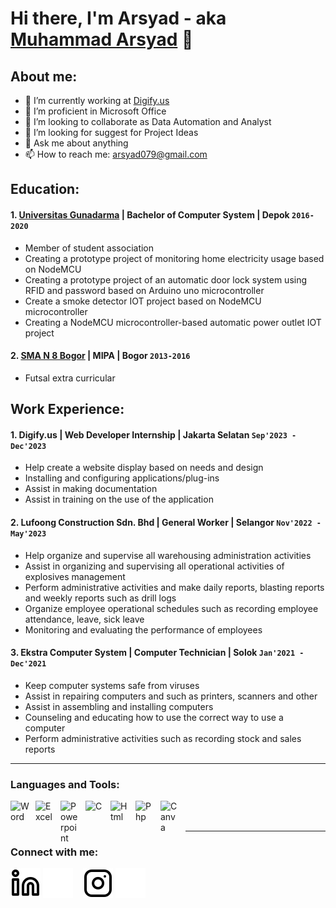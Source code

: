 # Hi there, I'm Arsyad - aka [Muhammad Arsyad](https://www.youtube.com/channel/UC22xix7qvwpYWnSQ5QEYtAQ) 👋
## About me:
- 🔭 I’m currently working at [Digify.us](https://www.digify.us/)
- 🌱 I’m proficient in Microsoft Office
- 👯 I’m looking to collaborate as Data Automation and Analyst
- 🤔 I’m looking for suggest for Project Ideas
- 💬 Ask me about anything
- 📫 How to reach me: arsyad079@gmail.com

## Education:

#### 1. [Universitas Gunadarma](https://gunadarma.ac.id/) | Bachelor of Computer System | Depok `2016-2020`
   - Member of student association
   - Creating a prototype project of monitoring home electricity usage based on NodeMCU
   - Creating a prototype project of an automatic door lock system using RFID and password based on Arduino uno microcontroller
   - Create a smoke detector IOT project based on NodeMCU microcontroller
   - Creating a NodeMCU microcontroller-based automatic power outlet IOT project
 #### 2. [SMA N 8 Bogor](https://www.sman8kotabogor.sch.id/) | MIPA | Bogor `2013-2016`
   - Futsal extra curricular

## Work Experience:
#### 1. Digify.us | Web Developer Internship | Jakarta Selatan `Sep'2023 - Dec'2023`
   - Help create a website display based on needs and design
   - Installing and configuring applications/plug-ins
   - Assist in making documentation
   - Assist in training on the use of the application
#### 2. Lufoong Construction Sdn. Bhd | General Worker | Selangor `Nov'2022 - May'2023`
   - Help organize and supervise all warehousing administration activities
   - Assist in organizing and supervising all operational activities of explosives management
   - Perform administrative activities and make daily reports, blasting reports and weekly reports such as drill logs
   - Organize employee operational schedules such as recording employee attendance, leave, sick leave
   - Monitoring and evaluating the performance of employees
#### 3. Ekstra Computer System | Computer Technician | Solok `Jan'2021 - Dec'2021`
   - Keep computer systems safe from viruses
   - Assist in repairing computers and such as printers, scanners and other
   - Assist in assembling and installing computers
   - Counseling and educating how to use the correct way to use a computer
   - Perform administrative activities such as recording stock and sales reports
---

### Languages and Tools:

[<img align="left" alt="Word" width="30px" src="https://cdn.worldvectorlogo.com/logos/word-1.svg" style="padding-right:10px;" />][webdev]
[<img align="left" alt="Excel" width="30px" src="https://cdn.worldvectorlogo.com/logos/excel-4.svg" style="padding-right:10px;" />][webdev]
[<img align="left" alt="Powerpoint" width="30px" src="https://cdn.worldvectorlogo.com/logos/powerpoint-2.svg" style="padding-right:10px;" />][webdev]
[<img align="left" alt="C" width="30px" src="https://cdn.worldvectorlogo.com/logos/c-1.svg" style="padding-right:10px;" />][webdev]
[<img align="left" alt="Html" width="30px" src="https://cdn.worldvectorlogo.com/logos/html-1.svg" style="padding-right:10px;" />][webdev]
[<img align="left" alt="Php" width="30px" src="https://cdn.worldvectorlogo.com/logos/php-1.svg" style="padding-right:10px;" />][webdev]
[<img align="left" alt="Canva" width="30px" src="https://cdn.worldvectorlogo.com/logos/canva-1.svg" style="padding-right:10px;" />][webdev]

<br />
<br />

---
### Connect with me:

[![website](./img/linkedin-light.svg)](https://www.linkedin.com/in/muhammad-arsyad-633172279#gh-light-mode-only)
[![website](./img/linkedin-dark.svg)](https://www.linkedin.com/in/muhammad-arsyad-633172279#gh-dark-mode-only)
&nbsp;&nbsp;
[![website](./img/instagram-light.svg)](https://instagram.com/arsyad_07#gh-light-mode-only)
[![website](./img/instagram-dark.svg)](https://instagram.com/arsyad_07#gh-dark-mode-only)



[webdev]: https://github.com/hesyad/hesyad
